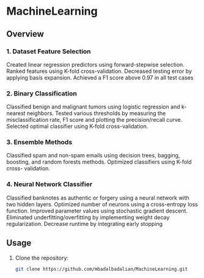 # MachineLearning

## Overview

### 1. Dataset Feature Selection
Created linear regression predictors using  forward-stepwise selection. Ranked features using K-fold cross-validation. Decreased testing error by applying basis expansion. Achieved a F1 score above 0.97 in all test cases

### 2. Binary Classification
Classified benign and malignant tumors using logistic regression and k-nearest neighbors. Tested various thresholds by measuring the misclassification rate, F1 score and plotting the precision/recall curve. Selected optimal classifier using K-fold cross-validation.

### 3. Ensemble Methods
Classified spam and non-spam emails using decision trees, bagging, boosting, and random forests methods. Optimized classifiers using K-fold cross- validation.

### 4. Neural Network Classifier
Classified banknotes as authentic or forgery  using a neural network with two hidden layers. Optimized number of neurons using a cross-entropy loss function. Improved parameter values using stochastic gradient descent. Eliminated underfitting/overfitting by implementing weight decay regularization. Decrease runtime by integrating early stopping

## Usage

1. Clone the repository:
   ```bash
   git clone https://github.com/mbadalbadalian/MachineLearning.git

